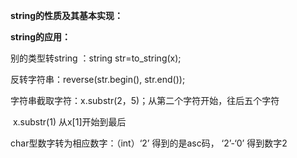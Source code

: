 **string的性质及其基本实现：**



**string的应用：**

别的类型转string ：string str=to_string(x);

反转字符串：reverse(str.begin(), str.end());

字符串截取字符：x.substr(2，5)；从第二个字符开始，往后五个字符

​							   x.substr(1) 从x[1]开始到最后

char型数字转为相应数字：（int）‘2’ 得到的是asc码， ‘2’-‘0’ 得到数字2